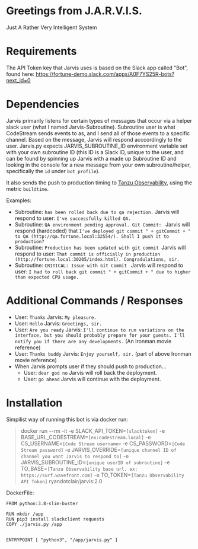 # Greetings from J.A.R.V.I.S.
Just A Rather Very Intelligent System

# Requirements

The API Token key that Jarvis uses is based on the Slack app called "Bot", found here: https://fortune-demo.slack.com/apps/A0F7YS25R-bots?next_id=0


# Dependencies

Jarvis primarily listens for certain types of messages that occur via a helper slack user (what I named Jarvis-Subroutine). Subroutine user is what CodeStream sends events to as, and I send all of those events to a specific channel. Based on the message, Jarvis will respond acccordingly to the user. Jarvis.py expects JARVIS_SUBROUTINE_ID environment variable set with your own subroutine ID (this ID is a Slack ID, unique to the user, and can be found by spinning up Jarvis with a made up Subroutine ID and looking in the console for a new message from your own subroutine/helper, specifically the `id` under `bot profile`).

It also sends the push to production timing to [Tanzu Observability](https://www.wavefront.com), using the metric `buildtime`.

Examples:
- Subroutine: `has been rolled back due to qa rejection.` Jarvis will respond to user: `I've successfully killed QA.`
- Subroutine: `QA environment pending approval. Git Commit: ` Jarvis will respond (hardcoded) that `I've deployed git commit " + gitCommit + " to QA (http://qa.fortune.local:32554/). Shall I push it to production?`
- Subroutine: `Production has been updated with git commit `Jarvis will respond to user: `That commit is officially in production (http://fortune.local:30205/index.html). Congradulations, sir.`
- Subroutine: `CRITICAL: Issue with Git Commit ` Jarvis will respond to user: `I had to roll back git commit " + gitCommit + " due to higher than expected CPU usage.`

# Additional Commands / Responses

- User: `Thanks` Jarvis: `My pleasure.`
- User: `Hello` Jarvis: `Greetings, sir.`
- User: `Are you ready` Jarvis: `I'll continue to run variations on the interface, but you should probably prepare for your guests. I'll notify you if there are any developments.` (An Ironman movie reference)
- User: `Thanks buddy` Jarvis: `Enjoy yourself, sir.` (part of above Ironman movie reference)
- When Jarvis prompts user if they should push to production...
  + User: `dear god no` Jarvis will roll back the deployment.
  + User: `go ahead` Jarvis will continue with the deployment.

# Installation
Simpilist way of running this bot is via docker run:

> docker run --rm -it -e SLACK_API_TOKEN=`[slacktoken]` -e BASE_URL_CODESTREAM=`[ex:codestream.local]` -e CS_USERNAME=`[Code Stream username>` -e CS_PASSWORD=`[Code Stream password]` -e JARVIS_OVERRIDE=`[unique channel ID of channel you want Jarvis to respond to]` -e JARVIS_SUBROUTINE_ID=`[unique userID of subroutine]` -e TO_BASE=`[Tanzu Observability base url. ex: https://surf.wavefront.com]` -e TO_TOKEN=`[Tanzu Observability API Token]` ryandotclair/jarvis:2.0
  
 DockerFile:
 
    FROM python:3.8-slim-buster

    RUN mkdir /app
    RUN pip3 install slackclient requests
    COPY ./jarvis.py /app


    ENTRYPOINT [ "python3", "/app/jarvis.py" ]
